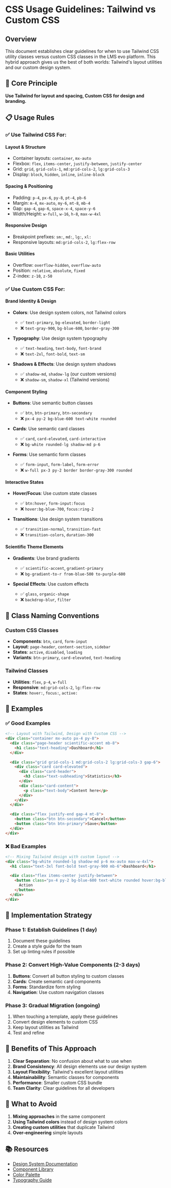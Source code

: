 # CSS Usage Guidelines: Tailwind vs Custom CSS

## Overview

This document establishes clear guidelines for when to use Tailwind CSS utility classes versus custom CSS classes in the LMS evo platform. This hybrid approach gives us the best of both worlds: Tailwind's layout utilities and our custom design system.

## 🎯 Core Principle

**Use Tailwind for layout and spacing, Custom CSS for design and branding.**

## 📋 Usage Rules

### ✅ **Use Tailwind CSS For:**

#### **Layout & Structure**
- Container layouts: `container`, `mx-auto`
- Flexbox: `flex`, `items-center`, `justify-between`, `justify-center`
- Grid: `grid`, `grid-cols-1`, `md:grid-cols-2`, `lg:grid-cols-3`
- Display: `block`, `hidden`, `inline`, `inline-block`

#### **Spacing & Positioning**
- Padding: `p-4`, `px-6`, `py-8`, `pt-4`, `pb-6`
- Margin: `m-4`, `mx-auto`, `my-6`, `mt-8`, `mb-4`
- Gap: `gap-4`, `gap-6`, `space-x-4`, `space-y-6`
- Width/Height: `w-full`, `w-16`, `h-8`, `max-w-4xl`

#### **Responsive Design**
- Breakpoint prefixes: `sm:`, `md:`, `lg:`, `xl:`
- Responsive layouts: `md:grid-cols-2`, `lg:flex-row`

#### **Basic Utilities**
- Overflow: `overflow-hidden`, `overflow-auto`
- Position: `relative`, `absolute`, `fixed`
- Z-index: `z-10`, `z-50`

### ✅ **Use Custom CSS For:**

#### **Brand Identity & Design**
- **Colors**: Use design system colors, not Tailwind colors
  - ✅ `text-primary`, `bg-elevated`, `border-light`
  - ❌ `text-gray-900`, `bg-blue-600`, `border-gray-300`

- **Typography**: Use design system typography
  - ✅ `text-heading`, `text-body`, `font-brand`
  - ❌ `text-2xl`, `font-bold`, `text-sm`

- **Shadows & Effects**: Use design system shadows
  - ✅ `shadow-md`, `shadow-lg` (our custom versions)
  - ❌ `shadow-sm`, `shadow-xl` (Tailwind versions)

#### **Component Styling**
- **Buttons**: Use semantic button classes
  - ✅ `btn`, `btn-primary`, `btn-secondary`
  - ❌ `px-4 py-2 bg-blue-600 text-white rounded`

- **Cards**: Use semantic card classes
  - ✅ `card`, `card-elevated`, `card-interactive`
  - ❌ `bg-white rounded-lg shadow-md p-6`

- **Forms**: Use semantic form classes
  - ✅ `form-input`, `form-label`, `form-error`
  - ❌ `w-full px-3 py-2 border border-gray-300 rounded`

#### **Interactive States**
- **Hover/Focus**: Use custom state classes
  - ✅ `btn:hover`, `form-input:focus`
  - ❌ `hover:bg-blue-700`, `focus:ring-2`

- **Transitions**: Use design system transitions
  - ✅ `transition-normal`, `transition-fast`
  - ❌ `transition-colors`, `duration-300`

#### **Scientific Theme Elements**
- **Gradients**: Use brand gradients
  - ✅ `scientific-accent`, `gradient-primary`
  - ❌ `bg-gradient-to-r from-blue-500 to-purple-600`

- **Special Effects**: Use custom effects
  - ✅ `glass`, `organic-shape`
  - ❌ `backdrop-blur`, `filter`

## 🎨 Class Naming Conventions

### **Custom CSS Classes**
- **Components**: `btn`, `card`, `form-input`
- **Layout**: `page-header`, `content-section`, `sidebar`
- **States**: `active`, `disabled`, `loading`
- **Variants**: `btn-primary`, `card-elevated`, `text-heading`

### **Tailwind Classes**
- **Utilities**: `flex`, `p-4`, `w-full`
- **Responsive**: `md:grid-cols-2`, `lg:flex-row`
- **States**: `hover:`, `focus:`, `active:`

## 📝 Examples

### ✅ **Good Examples**

```html
<!-- Layout with Tailwind, Design with Custom CSS -->
<div class="container mx-auto px-4 py-8">
  <div class="page-header scientific-accent mb-8">
    <h1 class="text-heading">Dashboard</h1>
  </div>
  
  <div class="grid grid-cols-1 md:grid-cols-2 lg:grid-cols-3 gap-6">
    <div class="card card-elevated">
      <div class="card-header">
        <h3 class="text-subheading">Statistics</h3>
      </div>
      <div class="card-content">
        <p class="text-body">Content here</p>
      </div>
    </div>
  </div>
  
  <div class="flex justify-end gap-4 mt-8">
    <button class="btn btn-secondary">Cancel</button>
    <button class="btn btn-primary">Save</button>
  </div>
</div>
```

### ❌ **Bad Examples**

```html
<!-- Mixing Tailwind design with custom layout -->
<div class="bg-white rounded-lg shadow-md p-6 mx-auto max-w-4xl">
  <h1 class="text-3xl font-bold text-gray-900 mb-6">Dashboard</h1>
  
  <div class="flex items-center justify-between">
    <button class="px-4 py-2 bg-blue-600 text-white rounded hover:bg-blue-700">
      Action
    </button>
  </div>
</div>
```

## 🔧 Implementation Strategy

### **Phase 1: Establish Guidelines (1 day)**
1. Document these guidelines
2. Create a style guide for the team
3. Set up linting rules if possible

### **Phase 2: Convert High-Value Components (2-3 days)**
1. **Buttons**: Convert all button styling to custom classes
2. **Cards**: Create semantic card components
3. **Forms**: Standardize form styling
4. **Navigation**: Use custom navigation classes

### **Phase 3: Gradual Migration (ongoing)**
1. When touching a template, apply these guidelines
2. Convert design elements to custom CSS
3. Keep layout utilities as Tailwind
4. Test and refine

## 🎯 Benefits of This Approach

1. **Clear Separation**: No confusion about what to use when
2. **Brand Consistency**: All design elements use our design system
3. **Layout Flexibility**: Tailwind's excellent layout utilities
4. **Maintainability**: Semantic classes for components
5. **Performance**: Smaller custom CSS bundle
6. **Team Clarity**: Clear guidelines for all developers

## 🚫 What to Avoid

1. **Mixing approaches** in the same component
2. **Using Tailwind colors** instead of design system colors
3. **Creating custom utilities** that duplicate Tailwind
4. **Over-engineering** simple layouts

## 📚 Resources

- [Design System Documentation](./DESIGN_SYSTEM.md)
- [Component Library](./COMPONENTS.md)
- [Color Palette](./COLORS.md)
- [Typography Guide](./TYPOGRAPHY.md)
